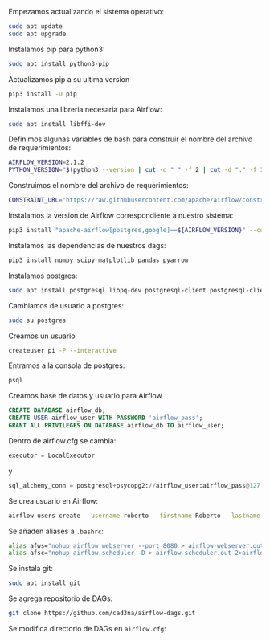 Empezamos actualizando el sistema operativo:

```bash
sudo apt update
sudo apt upgrade
```

Instalamos pip para python3:
```bash
sudo apt install python3-pip
```

Actualizamos pip a su ultima version
```bash
pip3 install -U pip
```

Instalamos una libreria necesaria para Airflow:
```bash
sudo apt install libffi-dev
```

Definimos algunas variables de bash para construir el nombre del archivo de requerimientos:
```bash
AIRFLOW_VERSION=2.1.2
PYTHON_VERSION="$(python3 --version | cut -d " " -f 2 | cut -d "." -f 1\-2)"
```

Construimos el nombre del archivo de requerimientos:
```bash
CONSTRAINT_URL="https://raw.githubusercontent.com/apache/airflow/constraints-${AIRFLOW_VERSION}/constraints-${PYTHON_VERSION}.txt"
```

Instalamos la version de Airflow correspondiente a nuestro sistema:
```bash
pip3 install "apache-airflow[postgres,google]==${AIRFLOW_VERSION}" --constraint "${CONSTRAINT_URL}"
```

Instalamos las dependencias de nuestros dags:
```bash
pip3 install numpy scipy matplotlib pandas pyarrow
```

Instalamos postgres:
```bash
sudo apt install postgresql libpq-dev postgresql-client postgresql-client-common
```

Cambiamos de usuario a postgres:
```bash
sudo su postgres
```

Creamos un usuario
```bash
createuser pi -P --interactive
```

Entramos a la consola de postgres:
```bash
psql
```

Creamos base de datos y usuario para Airflow
```SQL
CREATE DATABASE airflow_db;
CREATE USER airflow_user WITH PASSWORD 'airflow_pass';
GRANT ALL PRIVILEGES ON DATABASE airflow_db TO airflow_user;
```

Dentro de airflow.cfg se cambia:
```python
executor = LocalExecutor
```
 y
```python
sql_alchemy_conn = postgresql+psycopg2://airflow_user:airflow_pass@127.0.0.1:5432/airflow_db
```

Se crea usuario en Airflow:
```bash
airflow users create --username roberto --firstname Roberto --lastname "Cadena Vega" --role Admin --email roberto@cad3na.com
```

Se añaden aliases a ```.bashrc```:
```bash
alias afws="nohup airflow webserver --port 8080 > airflow-webserver.out 2> airflow-webserver.err < /dev/null &"
alias afsc="nohup airflow scheduler -D > airflow-scheduler.out 2>airflow-scheduler.err < /dev/null &"
```

Se instala git:
```bash
sudo apt install git
```

Se agrega repositorio de DAGs:
```bash
git clone https://github.com/cad3na/airflow-dags.git
```

Se modifica directorio de DAGs en ```airflow.cfg```:
```bash

```
